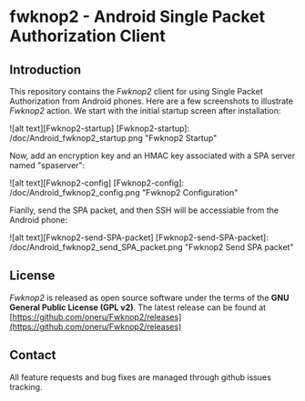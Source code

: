 # fwknop2 - Android Single Packet Authorization Client

## Introduction
This repository contains the *Fwknop2* client for using Single Packet
Authorization from Android phones. Here are a few screenshots to illustrate
*Fwknop2* action. We start with the initial startup screen after installation:

![alt text][Fwknop2-startup]
[Fwknop2-startup]: /doc/Android_fwknop2_startup.png "Fwknop2 Startup"

Now, add an encryption key and an HMAC key associated with a SPA server named
"spaserver":

![alt text][Fwknop2-config]
[Fwknop2-config]: /doc/Android_fwknop2_config.png "Fwknop2 Configuration"

Fianlly, send the SPA packet, and then SSH will be accessiable from the Android
phone:

![alt text][Fwknop2-send-SPA-packet]
[Fwknop2-send-SPA-packet]: /doc/Android_fwknop2_send_SPA_packet.png "Fwknop2 Send SPA packet"

## License
*Fwknop2* is released as open source software under the terms of
the **GNU General Public License (GPL v2)**. The latest release can be found
at [https://github.com/oneru/Fwknop2/releases](https://github.com/oneru/Fwknop2/releases)

## Contact
All feature requests and bug fixes are managed through github issues tracking.

